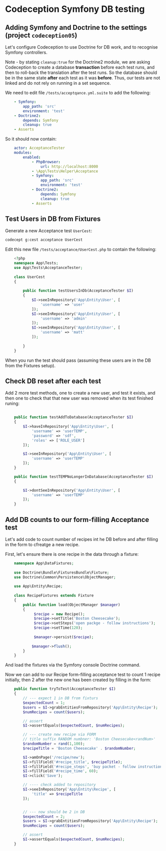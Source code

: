

# Codeception Symfony DB testing

## Adding Symfony and Doctrine to the settings (project `codeception05`)

Let's configure Codeception to use Doctrine for DB work, and to recognise Symfony controllers.

Note - by stating `cleanup:true` for the Doctrine2 module, we are asking Codeception to create a database **transaction** before each test runs, and then to roll-back the translation after the test runs. So the database should be in the same state **after** each test as it was **before**. Thus, our tests are not linked and do not rely on running in a set sequence.

We need to edit file `/tests/acceptqance.yml.suite` to add the following:

```yaml
    - Symfony:
        app_path: 'src'
        environment: 'test'
    - Doctrine2:
        depends: Symfony
        cleanup: true
    - Asserts
```

So it should now contain:

```yaml
    actor: AcceptanceTester
    modules:
        enabled:
            - PhpBrowser:
                url: http://localhost:8000
            - \App\Tests\Helper\Acceptance
            - Symfony:
                app_path: 'src'
                environment: 'test'
            - Doctrine2:
                depends: Symfony
                cleanup: true
            - Asserts
```

## Test Users in DB from Fixtures

Generate a new Acceptance test `UserCest`:

```bash
codecept g:cest acceptance UserCest
```

Edit this new file `/tests/acceptance/UserCest.php` to contain the following:

```php
    <?php 
    namespace App\Tests;
    use App\Tests\AcceptanceTester;
    
    class UserCest
    {
    
        public function testUsersInDb(AcceptanceTester $I)
        {
            $I->seeInRepository('App\Entity\User', [
                'username' => 'user'
            ]);
            $I->seeInRepository('App\Entity\User', [
                'username' => 'admin'
            ]);
            $I->seeInRepository('App\Entity\User', [
                'username' => 'matt'
            ]);
    
        }
    }
```

When you run the test should pass (assuming these users are in the DB from the Fixtures setup).

## Check DB reset after each test

Add 2 more test methods, one to create a new user, and test it exists, and then one to check that that new user was removed when its test finished runing:

```php
    
    public function testAddToDatabase(AcceptanceTester $I)
    {
        $I->haveInRepository('App\Entity\User', [
            'username' => 'userTEMP',
            'password' => 'sdf',
            'roles' => ['ROLE_USER']
        ]);

        $I->seeInRepository('App\Entity\User', [
            'username' => 'userTEMP'
        ]);
    }

    public function testTEMPNoLongerInDatabase(AcceptanceTester $I)
    {

        $I->dontSeeInRepository('App\Entity\User', [
            'username' => 'userTEMP'
        ]);
    }
```

## Add DB counts to our form-filling Acceptance test

Let's add code to count number of recipes int he DB before and after filling in the form to cfreatge a new recipe.

First, let's ensure there is one recipe in the data through a fixture:

```php
    namespace App\DataFixtures;
    
    use Doctrine\Bundle\FixturesBundle\Fixture;
    use Doctrine\Common\Persistence\ObjectManager;
    
    use App\Entity\Recipe;
    
    class RecipeFixtures extends Fixture
    {
        public function load(ObjectManager $manager)
        {
             $recipe = new Recipe();
             $recipe->setTitle('Boston Cheesecake');
             $recipe->setSteps('open packge - follow instructions');
             $recipe->setTime(120);
    
             $manager->persist($recipe);
    
            $manager->flush();
        }
    }
```

And load the fixtures via the Symfony console Doctrine command.

Now we can add to our Recipe form-filling acceptance test to count 1 recipe initially, then 2 after the new one has been created by filling in the form:

```php
    public function tryToTest(AcceptanceTester $I)
    {
        // --- expect 1 in DB from fixturs
        $expectedCount = 1;
        $users = $I->grabEntitiesFromRepository('App\Entity\Recipe');
        $numRecipes = count($users);

        // assert
        $I->assertEquals($expectedCount, $numRecipes);

        // --- create new recipe via FORM
        // title suffix RANDOM numbner: 'Boston Cheesecake<randNum>'
        $randomNumber = rand(1,100);
        $recipeTitle = 'Boston Cheesecake' . $randomNumber;

        $I->amOnPage('/recipe/new');
        $I->fillField('#recipe_title', $recipeTitle);
        $I->fillField('#recipe_steps', 'buy packet - follow instructions');
        $I->fillField('#recipe_time', 60);
        $I->click('Save');

        // ---- check added to repository
        $I->seeInRepository('App\Entity\Recipe', [
            'title' => $recipeTitle
        ]);


        // --- now should be 2 in DB
        $expectedCount = 2;
        $users = $I->grabEntitiesFromRepository('App\Entity\Recipe');
        $numRecipes = count($users);

        // assert
        $I->assertEquals($expectedCount, $numRecipes);
    }
```

<!--
## Setup database

using Doctrine and Symfony

https://codeception.com/docs/05-UnitTests#Interacting-with-the-Framework


In this case you can use the methods from the Doctrine2 module, while Doctrine itself uses the Symfony module to establish connections to the database. In this case a test might look like:

<?php
function testUserNameCanBeChanged()
{
    // create a user from framework, user will be deleted after the test
    $id = $this->tester->haveInRepository(User::class, ['name' => 'miles']);
    
    // get entity manager by accessing module
    $em = $this->getModule('Doctrine2')->em;

    // get real user
    $user = $em->find(User::class, $id);
    $user->setName('bill');
    $em->persist($user);
    $em->flush();
    $this->assertEquals('bill', $user->getName());

    // verify data was saved using framework methods
    $this->tester->seeInRepository(User::class, ['name' => 'bill']);
    $this->tester->dontSeeInRepository(User::class, ['name' => 'miles']);
}

In both examples you should not be worried about the data persistence between tests. The Doctrine2 and Laravel5 modules will clean up the created data at the end of a test. This is done by wrapping each test in a transaction and rolling it back afterwards.



## Faker

1. Generate a `Helper` class:

    ```bash
         vendor/bin/codecept generate:helper Factories
    ```

    - this should create `tests/_support/Helper/Factories.php `    
    
1. Installt the Faker **Facade**:



    ```bash
        composer req league/factory-muffin-faker
    ```
    
    
1. Install version 2.1 of the PHP League `FactoryMuffin`:

    ```bash
        composer req league/factory-muffin
    ```
-->
